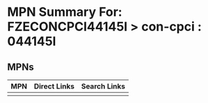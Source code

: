 



# MPN Summary For: FZECONCPCI44145I > con-cpci : 044145I

## MPNs
  

|MPN|Direct Links|Search Links|
| :--- | :--- | :--- |
||||
